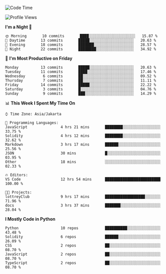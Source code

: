 <!--START_SECTION:waka-->
![Code Time](http://img.shields.io/badge/Code%20Time-1%2C373%20hrs%2043%20mins-blue)

![Profile Views](http://img.shields.io/badge/Profile%20Views-6-blue)

**I'm a Night 🦉** 

```text
🌞 Morning       10 commits       ████░░░░░░░░░░░░░░░░░░░░░   15.87 % 
🌆 Daytime       13 commits       █████░░░░░░░░░░░░░░░░░░░░   20.63 % 
🌃 Evening       18 commits       ███████░░░░░░░░░░░░░░░░░░   28.57 % 
🌙 Night         22 commits       ████████░░░░░░░░░░░░░░░░░   34.92 % 

```
📅 **I'm Most Productive on Friday** 

```text
Monday          13 commits       █████░░░░░░░░░░░░░░░░░░░░   20.63 % 
Tuesday         11 commits       ████░░░░░░░░░░░░░░░░░░░░░   17.46 % 
Wednesday        6 commits       ██░░░░░░░░░░░░░░░░░░░░░░░   09.52 % 
Thursday         7 commits       ██░░░░░░░░░░░░░░░░░░░░░░░   11.11 % 
Friday          14 commits       █████░░░░░░░░░░░░░░░░░░░░   22.22 % 
Saturday         3 commits       █░░░░░░░░░░░░░░░░░░░░░░░░   04.76 % 
Sunday           9 commits       ███░░░░░░░░░░░░░░░░░░░░░░   14.29 % 

```


📊 **This Week I Spent My Time On** 

```text
⌚︎ Time Zone: Asia/Jakarta

💬 Programming Languages: 
JavaScript               4 hrs 21 mins       ████████░░░░░░░░░░░░░░░░░   33.75 % 
Solidity                 4 hrs 12 mins       ████████░░░░░░░░░░░░░░░░░   32.62 % 
Markdown                 3 hrs 17 mins       ██████░░░░░░░░░░░░░░░░░░░   25.56 % 
JSON                     30 mins             █░░░░░░░░░░░░░░░░░░░░░░░░   03.95 % 
Other                    18 mins             ░░░░░░░░░░░░░░░░░░░░░░░░░   02.33 % 

🔥 Editors: 
VS Code                  12 hrs 54 mins      █████████████████████████   100.00 % 

🐱‍💻 Projects: 
lottreyClub              9 hrs 17 mins       ██████████████████░░░░░░░   71.96 % 
docs                     3 hrs 37 mins       ███████░░░░░░░░░░░░░░░░░░   28.04 % 

```

**I Mostly Code in Python** 

```text
Python                   10 repos            ██████████░░░░░░░░░░░░░░░   43.48 % 
Solidity                 6 repos             ██████░░░░░░░░░░░░░░░░░░░   26.09 % 
CSS                      2 repos             ██░░░░░░░░░░░░░░░░░░░░░░░   08.70 % 
JavaScript               2 repos             ██░░░░░░░░░░░░░░░░░░░░░░░   08.70 % 
TypeScript               2 repos             ██░░░░░░░░░░░░░░░░░░░░░░░   08.70 % 

```



<!--END_SECTION:waka-->
